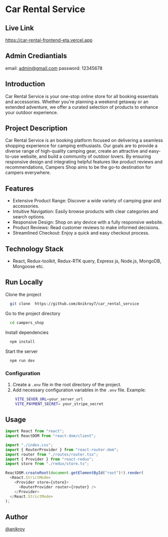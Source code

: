 # Car Rental Service 

## Live Link

https://car-rental-frontend-eta.vercel.app

## Admin Crediantials
email: admin@gmail.com
password: 12345678

## Introduction

Car Rental Service is your one-stop online store for all booking essentials and accessories. Whether you're planning a weekend getaway or an extended adventure, we offer a curated selection of products to enhance your outdoor experience.

## Project Description

Car Rental Service is an booking platform focused on delivering a seamless shopping experience for camping enthusiasts. Our goals are to provide a diverse range of high-quality camping gear, create an attractive and easy-to-use website, and build a community of outdoor lovers. By ensuring responsive design and integrating helpful features like product reviews and recommendations, Campers Shop aims to be the go-to destination for campers everywhere.


## Features

- Extensive Product Range: Discover a wide variety of camping gear and accessories.
- Intuitive Navigation: Easily browse products with clear categories and search options.
- Responsive Design: Shop on any device with a fully responsive website.
- Product Reviews: Read customer reviews to make informed decisions.
- Streamlined Checkout: Enjoy a quick and easy checkout process.


## Technology Stack
- React, Redux-toolkit, Redux-RTK query, Express js, Node.js, MongoDB, Mongoose etc.

## Run Locally

Clone the project

```bash
  git clone  https://github.com/Anikroy7/car_rental_service
```

Go to the project directory

```bash
  cd campers_shop
```

Install dependencies

```bash
  npm install
```

Start the server

```bash
  npm run dev
```

### Configuration

1. Create a `.env` file in the root directory of the project.
2. Add necessary configuration variables in the `.env` file.
   Example:
   ```bash
    VITE_SEVER_URL=your_server_url
    VITE_PAYMENT_SECRET= your_stripe_secret
   ```
## Usage

```javascript
import React from "react";
import ReactDOM from "react-dom/client";

import "./index.css";
import { RouterProvider } from "react-router-dom";
import router from "./routes/router.tsx";
import { Provider } from "react-redux";
import store from "./redux/store.ts";

ReactDOM.createRoot(document.getElementById("root")!).render(
  <React.StrictMode>
    <Provider store={store}>
      <RouterProvider router={router} />
    </Provider>
  </React.StrictMode>
);

```


## Author

 [@anikroy](https://github.com/Anikroy7)




